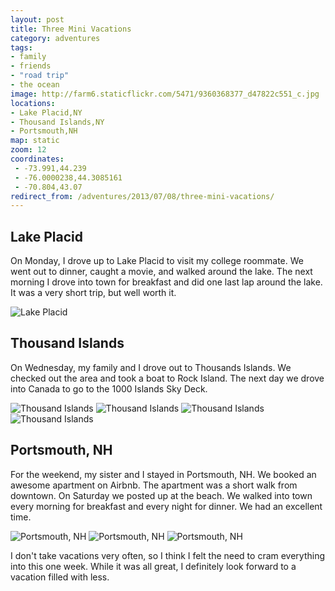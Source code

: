 ```yaml
---
layout: post
title: Three Mini Vacations
category: adventures
tags:
- family
- friends
- "road trip"
- the ocean
image: http://farm6.staticflickr.com/5471/9360368377_d47822c551_c.jpg
locations:
- Lake Placid,NY
- Thousand Islands,NY
- Portsmouth,NH
map: static
zoom: 12
coordinates:
 - -73.991,44.239
 - -76.0000238,44.3085161
 - -70.804,43.07
redirect_from: /adventures/2013/07/08/three-mini-vacations/
---
```



## Lake Placid

On Monday, I drove up to Lake Placid to visit my college roommate. We went out to dinner, caught a movie, and walked around the lake. The next morning I drove into town for breakfast and did one last lap around the lake. It was a very short trip, but well worth it.

<div class="photos">
<img src="http://farm8.staticflickr.com/7320/9360383491_c42205937a_c.jpg"  alt="Lake Placid">
</div>

## Thousand Islands

On Wednesday, my family and I drove out to Thousands Islands. We checked out the area and took a boat to Rock Island. The next day we drove into Canada to go to the 1000 Islands Sky Deck.

<div class="photos">
<img src="http://farm6.staticflickr.com/5321/9363147042_918e2d5d8a_b.jpg"  alt="Thousand Islands" class="pop-out">
<img src="http://farm4.staticflickr.com/3825/9363154376_e2de0d8e81_c.jpg" class="img-thirds" alt="Thousand Islands">
<img src="http://farm6.staticflickr.com/5471/9360368377_d47822c551_c.jpg" class="img-thirds" alt="Thousand Islands">
<img src="http://farm4.staticflickr.com/3763/9363158028_f5d3d5fe5e_c.jpg" class="img-thirds" alt="Thousand Islands">
</div>

## Portsmouth, NH

For the weekend, my sister and I stayed in Portsmouth, NH. We booked an awesome apartment on Airbnb. The apartment was a short walk from downtown. On Saturday we posted up at the beach. We walked into town every morning for breakfast and every night for dinner. We had an excellent time.

<div class="photos">
<img src="http://farm4.staticflickr.com/3766/9363148054_6ea80aa4e2_c.jpg" class="img-thirds" alt="Portsmouth, NH">
<img src="http://farm3.staticflickr.com/2863/9363149280_fef8feb304_c.jpg" class="img-thirds" alt="Portsmouth, NH">
<img src="http://farm6.staticflickr.com/5330/9363152836_9a546cd327_c.jpg" class="img-thirds" alt="Portsmouth, NH">
</div>

I don't take vacations very often, so I think I felt the need to cram everything into this one week. While it was all great, I definitely look forward to a vacation filled with less.
